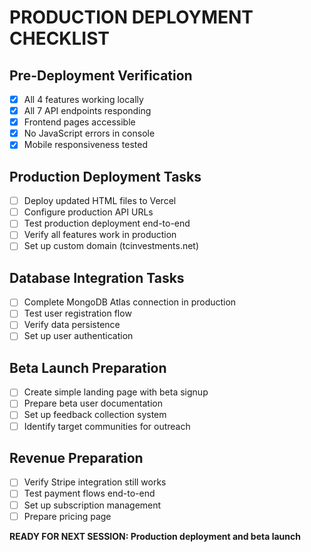 ﻿#  PRODUCTION DEPLOYMENT CHECKLIST

## Pre-Deployment Verification 
- [x] All 4 features working locally
- [x] All 7 API endpoints responding
- [x] Frontend pages accessible
- [x] No JavaScript errors in console
- [x] Mobile responsiveness tested

## Production Deployment Tasks
- [ ] Deploy updated HTML files to Vercel
- [ ] Configure production API URLs
- [ ] Test production deployment end-to-end
- [ ] Verify all features work in production
- [ ] Set up custom domain (tcinvestments.net)

## Database Integration Tasks  
- [ ] Complete MongoDB Atlas connection in production
- [ ] Test user registration flow
- [ ] Verify data persistence
- [ ] Set up user authentication

## Beta Launch Preparation
- [ ] Create simple landing page with beta signup
- [ ] Prepare beta user documentation
- [ ] Set up feedback collection system
- [ ] Identify target communities for outreach

## Revenue Preparation
- [ ] Verify Stripe integration still works
- [ ] Test payment flows end-to-end
- [ ] Set up subscription management
- [ ] Prepare pricing page

**READY FOR NEXT SESSION: Production deployment and beta launch**
